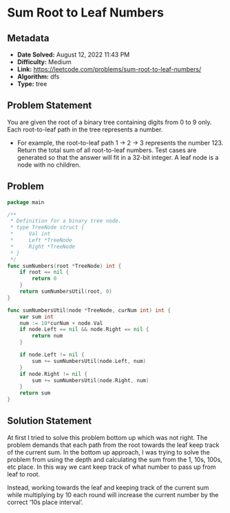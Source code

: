 # Sum Root to Leaf Numbers

## Metadata

- **Date Solved:** August 12, 2022 11:43 PM
- **Difficulty:** Medium
- **Link:** https://leetcode.com/problems/sum-root-to-leaf-numbers/
- **Algorithm:** dfs
- **Type:** tree

## Problem Statement

You are given the root of a binary tree containing digits from 0 to 9 only.
Each root-to-leaf path in the tree represents a number.
- For example, the root-to-leaf path 1 -> 2 -> 3 represents the number 123.
Return the total sum of all root-to-leaf numbers. Test cases are generated so that the answer will fit in a 32-bit integer.
A leaf node is a node with no children.

## Problem


```go
package main

/**
 * Definition for a binary tree node.
 * type TreeNode struct {
 *     Val int
 *     Left *TreeNode
 *     Right *TreeNode
 * }
 */
func sumNumbers(root *TreeNode) int {
	if root == nil {
		return 0
	}
	return sumNumbersUtil(root, 0)
}

func sumNumbersUtil(node *TreeNode, curNum int) int {
	var sum int
	num := 10*curNum + node.Val
	if node.Left == nil && node.Right == nil {
		return num
	}

	if node.Left != nil {
		sum += sumNumbersUtil(node.Left, num)
	}
	if node.Right != nil {
		sum += sumNumbersUtil(node.Right, num)
	}
	return sum
}
```

## Solution Statement


At first I tried to solve this problem bottom up which was not right. The problem demands that each path from the root towards the leaf keep track of the current sum. In the bottom up approach, I was trying to solve the problem from using the depth and calculating the sum from the 1, 10s, 100s, etc place. In this way we cant keep track of what number to pass up from leaf to root.

Instead, working towards the leaf and keeping track of the current sum while multiplying by 10 each round will increase the current number by the correct ‘10s place interval’.
